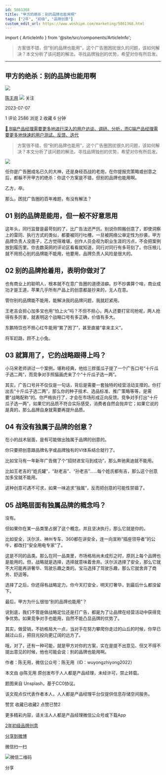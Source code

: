 ```yaml
---
id: 5861368
title: "甲方的绝杀：别的品牌也能用啊"
tags: ["2年", "初级", "品牌创意"]
custom_edit_url: https://www.woshipm.com/marketing/5861368.html
---
```

import { ArticleInfo } from '@site/src/components/ArticleInfo';

<ArticleInfo
    author="陈无用"
    authorLink="https://www.woshipm.com/u/1484213"
    published="2023-07-07"
    views={2586}
    comments={1}
    collects={2}
/>

> 方案很不错，但“别的品牌也能用”，这个广告圈困扰很久的问题，该如何解决？本文分析了该问题的解法，寻找品牌独创的优势，希望对你有所启发。

---

## 甲方的绝杀：别的品牌也能用啊

[![](https://static.woshipm.com/view/woshipm_api_def_20230522171543_2915.jpg?imageView2/1/w/72/h/72/q/100)](https://www.woshipm.com/u/1484213)

[陈无用](https://www.woshipm.com/u/1484213) ![](https://static.woshipm.com/tag/1101_1@2x.png) 关注

2023-07-07

1 评论 2586 浏览 2 收藏 6 分钟

[🔗 B端产品经理需要更多地进行深入的用户访谈、调研、分析，而C端产品经理需要更多地快速的用户测试、反馈、迭代](https://ke.qidianla.com/courses/bcpm)

> 方案很不错，但“别的品牌也能用”，这个广告圈困扰很久的问题，该如何解决？本文分析了该问题的解法，寻找品牌独创的优势，希望对你有所启发。

![](https://image.woshipm.com/2023/04/14/a1abf23e-da9e-11ed-af94-00163e0b5ff3.png)

任你是广告圈成名已久的大神，还是身经百战的老炮，在你提报完策略或创意之后，都躲不开甲方的绝杀：你这个方案是不错，但别的品牌也能用啊。

乙方，卒。

那么，困扰广告圈的百年难题，有没有解法？

## 01 别的品牌是能用，但一般不好意思用

这年头，同行监督是最苛刻的了，比广告法还严厉。别说你照搬创意了，即使洞察上的雷同、执行方式的类似，都要被同行吐槽，一旦被网络公审定性为抄袭，甲方品牌负责人没面子，乙方觉得难堪，创作人员会视为职业生涯的污点，不会把案例放到履历里。你去数英网的评论区看看就知道，同行对同行有多苛刻了。你压根儿就不用担心别的品牌能不能用，他要用，品牌负责人风险是很大的。

## 02 别的品牌抢着用，表明你做对了

也有商业上的聪明人，根本就不在意广告圈的道德洁癖。抄不抄袭算个啥，商业成功才是王道，苹果几乎所有产品上的创意都是抄来的，无人在意。

管你别的品牌能不能用，能解决我的品牌问题，我就赶紧用。

王老吉会担心加多宝也用“怕上火”吗？不但不担心，两人还要打官司抢呢，两人抢得有多厉害，就表明这个战略口号有多正确，价值有多大。

东鹏特饮也不担心红牛能用“累了困了”，甚至直接“拿来主义”。

将军赶路，顾不上小兔。

## 03 就算用了，它的战略跟得上吗？

小马宋老师讲过一个案例，堪称经典，他给三胖蛋瓜子提了一个广告口号“十斤瓜子选二两”，而竞争对手照猫画虎来了个“十斤瓜子选一两”。

其实，广告口号并不仅仅是一句话，背后是需要一套独特的经营活动支撑的。你打出去“十斤瓜子选二两”，那么你的种子技术、选品标准、推广策略等等，是需要“战略配称”的。你严格执行了，才会在市场形成正向反馈。竞争对手打出“十斤瓜子选一两”，如果它的品质不符合实际感受，消费者自然会抛弃它；如果它说的是真的，那么品牌自身就需要再提升品质。

## 04 有没有独属于品牌的创意？

在小的战术层面，是有可能做出独属于品牌的创意的。

你只要把创意跟品牌名字或品牌独有的VI体系结合就行了。

比如宝马有一年新年广告做了个“招财进宝马到成功”，那么奔驰奥迪就不能用。

比如王老吉的“姓氏罐”，“赵老吉”、“孙老吉”……每个姓氏都有吉，那么这个创意加多宝就不能用。

这种创意可遇不可求，如果一味追求“独属”，反而把创意的可能性禁锢了。

## 05 战略层面有独属品牌的概念吗？

没有。

但如果你在某一品类里占据了这个概念，并且坚决执行，那么它就是你的。

比如安全，沃尔沃、神州专车、360都在讲安全，连一向宣称“插座领导者”的公牛，都改打“安全用电专家”了。

这是不同的品类。那么在同一品类里，市场格局尚未成形之时，原则上每个品牌也是能用的。但，战略就是选择，选择就意味着舍弃。沃尔沃选择了安全，那么它就不大可能再讲奢华、驾驶乐趣之类的。宝马选择了驾驶乐趣，那么它就舍弃了商务、舒适等。

选择了之后，你还得有战略定力，你今天打安全，明天打奢华，到最后什么都没留下。

最后，甲方为什么很怕“别的品牌也能用”？

说到底，我们不管是做战略定位还是打广告，都是为了让品牌在经营活动中获得竞争优势。如果竞争对手也能用，自然不能凸显品牌的优势了。

其实，做营销，不妨格局大一点，当对手在努力攀爬你走过的山丘的时候，你早已越过山丘，把目光投向更辽阔的远方了。

哦，对了，还有一种可能，就是甲方对你的方案，实在是提不出意见、但又不得不提出意见的时候，他也可能会说：别的品牌也能用啊。

作者：陈无用，微信公众号：陈无用（ID：wuyongzhiyong2022）

本文由 @陈无用 原创发布于人人都是产品经理，未经许可，禁止转载。

题图来自 Unsplash，基于CC0协议。

该文观点仅代表作者本人，人人都是产品经理平台仅提供信息存储空间服务。

赞赏 收藏已收藏2 点赞已赞2

更多精彩内容，请关注人人都是产品经理微信公众号或下载App

[2年](https://www.woshipm.com/tag/2%e5%b9%b4)[初级](https://www.woshipm.com/tag/%e5%88%9d%e7%ba%a7)[品牌创意](https://www.woshipm.com/tag/%e5%93%81%e7%89%8c%e5%88%9b%e6%84%8f)

[分享到微博](https://service.weibo.com/share/share.php?appkey=2775287854&title=甲方的绝杀：别的品牌也能用啊&url=https://www.woshipm.com/marketing/5861368.html&pic=https://image.woshipm.com/2023/04/14/a1abf23e-da9e-11ed-af94-00163e0b5ff3.png)

微信扫一扫

![微信二维码](https://api.pwmqr.com/qrcode/create/?url=https://www.woshipm.com/marketing/5861368.html)

分享